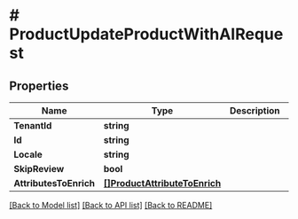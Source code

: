 # # ProductUpdateProductWithAIRequest


## Properties 


Name | Type | Description | Notes
------------ | ------------- | ------------- | -------------
**TenantId**| **string** |   | [optional]
**Id**| **string** |   | [optional]
**Locale**| **string** |   | [optional]
**SkipReview**| **bool** |   | [optional]
**AttributesToEnrich**| [**[]ProductAttributeToEnrich**](ProductAttributeToEnrich.md) |   | [optional]


[[Back to Model list]](../../README.md#models) [[Back to API list]](../../README.md#endpoints) [[Back to README]](../../README.md)


